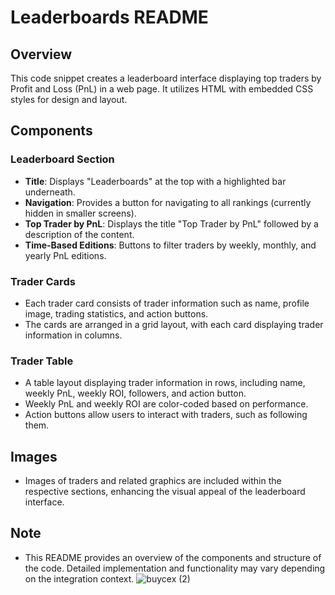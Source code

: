 # Leaderboards README

## Overview
This code snippet creates a leaderboard interface displaying top traders by Profit and Loss (PnL) in a web page. It utilizes HTML with embedded CSS styles for design and layout.

## Components
### Leaderboard Section
- **Title**: Displays "Leaderboards" at the top with a highlighted bar underneath.
- **Navigation**: Provides a button for navigating to all rankings (currently hidden in smaller screens).
- **Top Trader by PnL**: Displays the title "Top Trader by PnL" followed by a description of the content.
- **Time-Based Editions**: Buttons to filter traders by weekly, monthly, and yearly PnL editions.

### Trader Cards
- Each trader card consists of trader information such as name, profile image, trading statistics, and action buttons.
- The cards are arranged in a grid layout, with each card displaying trader information in columns.

### Trader Table
- A table layout displaying trader information in rows, including name, weekly PnL, weekly ROI, followers, and action button.
- Weekly PnL and weekly ROI are color-coded based on performance.
- Action buttons allow users to interact with traders, such as following them.

## Images
- Images of traders and related graphics are included within the respective sections, enhancing the visual appeal of the leaderboard interface.

## Note
- This README provides an overview of the components and structure of the code. Detailed implementation and functionality may vary depending on the integration context.
![buycex (2)](https://github.com/qurban7860/BuyCex-Leaderboard-task/assets/130245638/fa3674f8-8e98-48cb-999b-e0b0865281ca)
